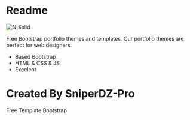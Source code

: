 # Readme

![N|Solid](https://static1.squarespace.com/static/54dd763ce4b01f6b05bab7db/t/58e5bff3bf629a0d7c0f3918/1491451892600/?format=1000w)

Free Bootstrap portfolio themes and templates. Our portfolio themes are perfect for web designers.

  - Based Bootstrap
  - HTML & CSS & JS
  - Excelent
 # Created By SniperDZ-Pro
 Free Template Bootstrap
